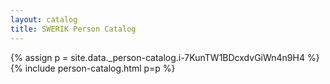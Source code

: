 ```yaml
---
layout: catalog
title: SWERIK Person Catalog
---
```

{% assign p = site.data._person-catalog.i-7KunTW1BDcxdvGiWn4n9H4 %}
{% include person-catalog.html p=p %}

